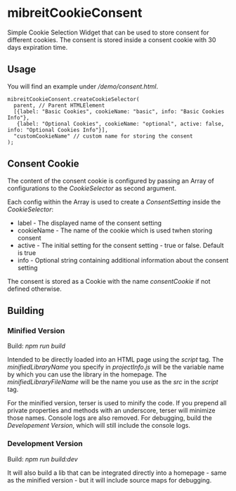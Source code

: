 # mibreitCookieConsent

Simple Cookie Selection Widget that can be used to store consent for different cookies. The consent is stored inside a consent cookie with 30 days expiration time.

## Usage

You will find an example under */demo/consent.html*.

````
mibreitCookieConsent.createCookieSelector(
  parent, // Parent HTMLElement
  [{label: "Basic Cookies", cookieName: "basic", info: "Basic Cookies Info"}, 
   {label: "Optional Cookies", cookieName: "optional", active: false, info: "Optional Cookies Info"}],
  "customCookieName" // custom name for storing the consent
);
````

## Consent Cookie

The content of the consent cookie is configured by passing an Array of configurations to the *CookieSelector* as second argument. 

Each config within the Array is used to create a *ConsentSetting* inside the *CookieSelector*:

- label - The displayed name of the consent setting
- cookieName - The name of the cookie which is used twhen storing consent
- active - The initial setting for the consent setting - true or false. Default is true
- info - Optional string containing additional information about the consent setting

The consent is stored as a Cookie with the name *consentCookie* if not defined otherwise.

## Building

### Minified Version

Build: _npm run build_

Intended to be directly loaded into an HTML page using the _script_ tag. The _minifiedLibraryName_ you specify in _projectInfo.js_ will be the variable name by which you can use the library in the homepage. The _minifiedLibraryFileName_ will be the name you use as the _src_ in the _script_ tag.

For the minified version, terser is used to minify the code. If you prepend all private properties and methods with an underscore, terser will minimize those names. Console logs are also removed. For debugging, build the *Developement Version*, which will still include the console logs.

### Development Version

Build: _npm run build:dev_

It will also build a lib that can be integrated directly into a homepage - same as the minified version - but it will include source maps for debugging.